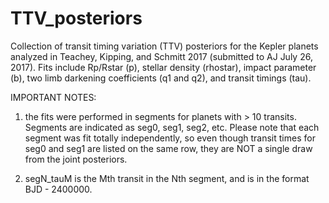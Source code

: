 # TTV_posteriors

Collection of transit timing variation (TTV) posteriors for the Kepler planets analyzed in Teachey, Kipping, and Schmitt 2017 (submitted to AJ July 26, 2017). Fits include Rp/Rstar (p), stellar density (rhostar), impact parameter (b), two limb darkening coefficients (q1 and q2), and transit timings (tau).

IMPORTANT NOTES:

1) the fits were performed in segments for planets with > 10 transits. Segments are indicated as seg0, seg1, seg2, etc. Please note that each segment was fit totally independently, so even though transit times for seg0 and seg1 are listed on the same row, they are NOT a single draw from the joint posteriors.

2) segN_tauM is the Mth transit in the Nth segment, and is in the format BJD - 2400000.
